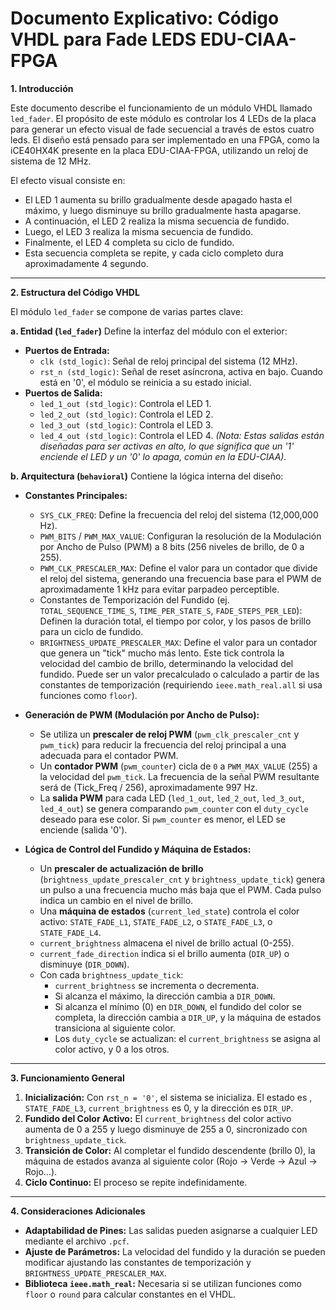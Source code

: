 # Documento Explicativo: Código VHDL para Fade LEDS EDU-CIAA-FPGA

**1. Introducción**

Este documento describe el funcionamiento de un módulo VHDL llamado `led_fader`. El propósito de este módulo es controlar los 4 LEDs de la placa para generar un efecto visual de fade secuencial a través de estos cuatro leds. El diseño está pensado para ser implementado en una FPGA, como la iCE40HX4K presente en la placa EDU-CIAA-FPGA, utilizando un reloj de sistema de 12 MHz.

El efecto visual consiste en:
* El LED 1 aumenta su brillo gradualmente desde apagado hasta el máximo, y luego disminuye su brillo gradualmente hasta apagarse.
* A continuación, el LED 2 realiza la misma secuencia de fundido.
* Luego, el LED 3 realiza la misma secuencia de fundido.
* Finalmente, el LED 4 completa su ciclo de fundido.
* Esta secuencia completa se repite, y cada ciclo completo dura aproximadamente 4 segundo.

---
**2. Estructura del Código VHDL**

El módulo `led_fader` se compone de varias partes clave:

**a. Entidad (`led_fader`)**
Define la interfaz del módulo con el exterior:
* **Puertos de Entrada:**
    * `clk (std_logic)`: Señal de reloj principal del sistema (12 MHz).
    * `rst_n (std_logic)`: Señal de reset asíncrona, activa en bajo. Cuando está en '0', el módulo se reinicia a su estado inicial.
* **Puertos de Salida:**
    * `led_1_out (std_logic)`: Controla el LED 1.
    * `led_2_out (std_logic)`: Controla el LED 2.
    * `led_3_out (std_logic)`: Controla el LED 3.
    * `led_4_out (std_logic)`: Controla el LED 4.
    *(Nota: Estas salidas están diseñadas para ser activas en alto, lo que significa que un '1' enciende el LED y un '0' lo apaga, común en la EDU-CIAA).*

**b. Arquitectura (`behavioral`)**
Contiene la lógica interna del diseño:

* **Constantes Principales:**
    * `SYS_CLK_FREQ`: Define la frecuencia del reloj del sistema (12,000,000 Hz).
    * `PWM_BITS` / `PWM_MAX_VALUE`: Configuran la resolución de la Modulación por Ancho de Pulso (PWM) a 8 bits (256 niveles de brillo, de 0 a 255).
    * `PWM_CLK_PRESCALER_MAX`: Define el valor para un contador que divide el reloj del sistema, generando una frecuencia base para el PWM de aproximadamente 1 kHz para evitar parpadeo perceptible.
    * Constantes de Temporización del Fundido (ej. `TOTAL_SEQUENCE_TIME_S`, `TIME_PER_STATE_S`, `FADE_STEPS_PER_LED`): Definen la duración total, el tiempo por color, y los pasos de brillo para un ciclo de fundido.
    * `BRIGHTNESS_UPDATE_PRESCALER_MAX`: Define el valor para un contador que genera un "tick" mucho más lento. Este tick controla la velocidad del cambio de brillo, determinando la velocidad del fundido. Puede ser un valor precalculado o calculado a partir de las constantes de temporización (requiriendo `ieee.math_real.all` si usa funciones como `floor`).

* **Generación de PWM (Modulación por Ancho de Pulso):**
    * Se utiliza un **prescaler de reloj PWM** (`pwm_clk_prescaler_cnt` y `pwm_tick`) para reducir la frecuencia del reloj principal a una adecuada para el contador PWM.
    * Un **contador PWM** (`pwm_counter`) cicla de `0` a `PWM_MAX_VALUE` (255) a la velocidad del `pwm_tick`. La frecuencia de la señal PWM resultante será de (Tick_Freq / 256), aproximadamente 997 Hz.
    * La **salida PWM** para cada LED (`led_1_out`, `led_2_out`, `led_3_out`, `led_4_out`) se genera comparando `pwm_counter` con el `duty_cycle` deseado para ese color. Si `pwm_counter` es menor, el LED se enciende (salida '0').

* **Lógica de Control del Fundido y Máquina de Estados:**
    * Un **prescaler de actualización de brillo** (`brightness_update_prescaler_cnt` y `brightness_update_tick`) genera un pulso a una frecuencia mucho más baja que el PWM. Cada pulso indica un cambio en el nivel de brillo.
    * Una **máquina de estados** (`current_led_state`) controla el color activo: `STATE_FADE_L1`, `STATE_FADE_L2`, o `STATE_FADE_L3`, o `STATE_FADE_L4`.
    * `current_brightness` almacena el nivel de brillo actual (0-255).
    * `current_fade_direction` indica si el brillo aumenta (`DIR_UP`) o disminuye (`DIR_DOWN`).
    * Con cada `brightness_update_tick`:
        * `current_brightness` se incrementa o decrementa.
        * Si alcanza el máximo, la dirección cambia a `DIR_DOWN`.
        * Si alcanza el mínimo (0) en `DIR_DOWN`, el fundido del color se completa, la dirección cambia a `DIR_UP`, y la máquina de estados transiciona al siguiente color.
        * Los `duty_cycle` se actualizan: el `current_brightness` se asigna al color activo, y 0 a los otros.

---
**3. Funcionamiento General**

1.  **Inicialización:** Con `rst_n = '0'`, el sistema se inicializa. El estado es , `STATE_FADE_L3`, `current_brightness` es 0, y la dirección es `DIR_UP`.
2.  **Fundido del Color Activo:** El `current_brightness` del color activo aumenta de 0 a 255 y luego disminuye de 255 a 0, sincronizado con `brightness_update_tick`.
3.  **Transición de Color:** Al completar el fundido descendente (brillo 0), la máquina de estados avanza al siguiente color (Rojo -> Verde -> Azul -> Rojo...).
4.  **Ciclo Continuo:** El proceso se repite indefinidamente.

---
**4. Consideraciones Adicionales**

* **Adaptabilidad de Pines:** Las salidas pueden asignarse a cualquier LED mediante el archivo `.pcf`.
* **Ajuste de Parámetros:** La velocidad del fundido y la duración se pueden modificar ajustando las constantes de temporización y `BRIGHTNESS_UPDATE_PRESCALER_MAX`.
* **Biblioteca `ieee.math_real`:** Necesaria si se utilizan funciones como `floor` o `round` para calcular constantes en el VHDL.